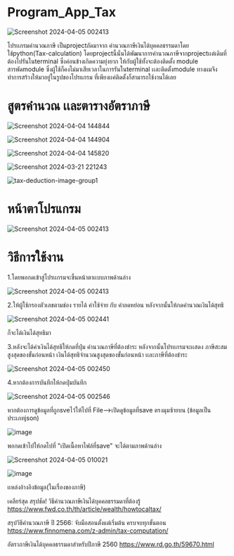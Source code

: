 # Program_App_Tax


![Screenshot 2024-04-05 002413](https://github.com/Chotivit-Chotivit/Program_App_Tax/assets/91452285/c5354ef0-879b-4a31-a8da-b5eca5723095)


โปรเเกรมคำนวณภาษี เป็นprojectถัดมาจาก คำนวณภาษีเงินได้บุคคลธรรมดาโดยใช้python(Tax-calculation)
โดยprojectนี้นั่นได้พัฒนาการคำนวณภาษีจากprojectเเต่เดิมที่ต้องไปรันในterminal ซึ่งค่อนข้างเกิดความยุ่งยาก
ให้กับผู้ใช้ทั้งจะต้องติดตั้ง module สารพัดmodule ซึ่งผู้ใช้ก็คงไม่มาเสียเวลาในการรันในterminal เเละติดตั้งmodule 
ทางผมจึงทำการสร้างให้มาอยู่ในรูปของโปรแกรม ที่เพียงเเค่ติดตั้งก็สามารถใช้งานได้เลย

# สูตรคำนวณ เเละตารางอัตราภาษี
![Screenshot 2024-04-04 144844](https://github.com/Chotivit-Chotivit/App_Tax/assets/91452285/03ed60df-e061-4f05-9f6b-faa47c2fb252)

![Screenshot 2024-04-04 144904](https://github.com/Chotivit-Chotivit/App_Tax/assets/91452285/df42ec43-3c68-437e-882b-ce58ab5bafad)

![Screenshot 2024-04-04 145820](https://github.com/Chotivit-Chotivit/App_Tax/assets/91452285/0139f773-7121-4496-adea-29bddc88aa34)

![Screenshot 2024-03-21 221243](https://github.com/Chotivit-Chotivit/App_Tax/assets/91452285/67d7c414-36fe-4bd6-b0eb-7534e6ce23d6)

![tax-deduction-image-group1](https://github.com/Chotivit-Chotivit/App_Tax/assets/91452285/98220ba8-47b4-4cdf-9f45-8435d31b4952)


# หน้าตาโปรแกรม 
![Screenshot 2024-04-05 002413](https://github.com/Chotivit-Chotivit/Program_App_Tax/assets/91452285/c5354ef0-879b-4a31-a8da-b5eca5723095)

# วิธีการใช้งาน
1.โดยพอกดเข้าสู่โปรเเกรมจะขึ้นหน้าตาเเบบภาพด้านล่าง

![Screenshot 2024-04-05 002413](https://github.com/Chotivit-Chotivit/Program_App_Tax/assets/91452285/a8f2bc31-d790-4b59-a9d3-beb037cbbbe6)

2.ให้ผู้ใช้กรองตัวเลขตามช่อง รายได้ ค่าใช้จ่าย กับ ค่าลดหย่อน หลังจากนั้นให้กดคำนวณเงินได้สุทธิ

![Screenshot 2024-04-05 002441](https://github.com/Chotivit-Chotivit/Program_App_Tax/assets/91452285/b86ceb07-913a-421d-b73d-63d44731ec5f)

ก็จะได้เงินได้สุทธิมา

3.หลังจะได้ค่าเงินได้สุทธิให้กดที่ปุ่ม คำนวณภาษีที่ต้องชำระ หลังจากนั้นโปรเเกรมจะเเสดง ภาษีสะสมสูงสุดของขั้นก่อนหน้า เงินได้สุทธิจำนวณสูงสุดของขั้นก่อนหน้า เเละภาษีที่ต้องชำระ


![Screenshot 2024-04-05 002450](https://github.com/Chotivit-Chotivit/Program_App_Tax/assets/91452285/62f9607d-2887-4a06-a6e1-44b6c98bc13a)


4.หากต้องการบันทึกให้กดปุ่มบันทึก

![Screenshot 2024-04-05 002546](https://github.com/Chotivit-Chotivit/Program_App_Tax/assets/91452285/e5cd887d-8c31-4e6c-be13-495adbb85def)

หากต้องการดูข้อมูลที่ถูกsveไว้ให้ไปที่ File-->เปิดดูข้อมูลที่save ตรงมุมซ้ายบน (ข้อมูลเป็นประเภทjson)

![image](https://github.com/Chotivit-Chotivit/Program_App_Tax/assets/91452285/df491da3-bc84-4a2e-b482-442c08826b8a)

พอกดเข้าไปให้กดไปที่ "เปิดเนื้อหาไฟล์ที่save" จะได้ตามภาพด้านล่าง

![Screenshot 2024-04-05 010021](https://github.com/Chotivit-Chotivit/Program_App_Tax/assets/91452285/bfac4887-1329-42b7-a4aa-cae307064d4e)

![image](https://github.com/Chotivit-Chotivit/Program_App_Tax/assets/91452285/4de1fabd-b692-40d6-938d-18176f2ce0c2)

เเหล่งอ้างอิงข้อมูล(ในเรื่องของภาษี)

เคลียร์สุด สรุปชัด! วิธีคำนวณภาษีเงินได้บุคคลธรรมดาที่ต้องรู้ https://www.fwd.co.th/th/article/wealth/howtocaltax/

สรุปวิธีคำนวณภาษี ปี 2566: จับมือสอนตั้งแต่เริ่มต้น ครบจบทุกขั้นตอน  https://www.finnomena.com/z-admin/tax-computation/

อัตราภาษีเงินได้บุคคลธรรมดาสำหรับปีภาษี 2560 https://www.rd.go.th/59670.html
